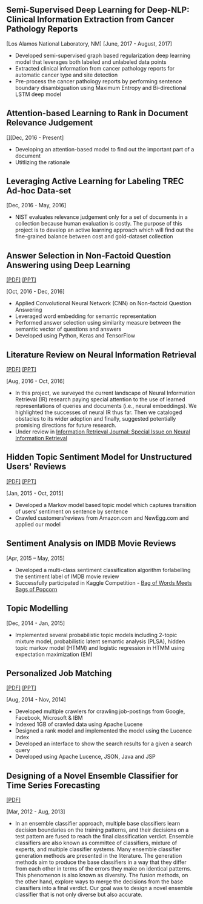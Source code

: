 ## Semi-Supervised Deep Learning for Deep-NLP: Clinical Information Extraction from Cancer Pathology Reports
[Los Alamos National Laboratory, NM]
[June, 2017 - August, 2017]

- Developed semi-supervised graph based regularization deep learning model that leverages both labeled and unlabeled data points
- Extracted clinical information from cancer pathology reports for automatic cancer type and site detection 
- Pre-process the cancer pathology reports by performing sentence boundary disambiguation using Maximum Entropy and Bi-directional LSTM deep model

## Attention-based Learning to Rank in Document Relevance Judgement   
[][Dec, 2016 - Present]   

- Developing an attention-based model to find out the important part of a document
- Utitlizing the rationale 

## Leveraging Active Learning for Labeling TREC Ad-hoc Data-set
[Dec, 2016 - May, 2016]

- NIST evaluates relevance judgement only for a set of documents in a collection because human evaluation is costly. The purpose of this project is to develop an active learning approach which will find out the fine-grained balance between cost and gold-dataset collection

## Answer Selection in Non-Factoid Question Answering using Deep Learning
[[PDF]](/paper/deep-non-factoid-qa.pdf) [[PPT]](/paper/QA_Task.pdf)

[Oct, 2016 - Dec, 2016]

- Applied Convolutional Neural Network (CNN) on Non-factoid Question Answering
- Leveraged word embedding for semantic representation 
- Performed answer selection using similarity measure between the semantic vector of questions and answers
- Developed using Python, Keras and TensorFlow

## Literature Review on Neural Information Retrieval
[[PDF]](https://arxiv.org/abs/1611.06792) [[PPT]](http://www.slideshare.net/mattlease/deep-learning-for-information-retrieval-models-progress-opportunities)

[Aug, 2016 - Oct, 2016]

- In this project, we surveyed the current landscape of Neural Information Retrieval (IR) research paying special attention to the use of learned representations of queries and documents (i.e., neural embeddings). We highlighted the successes of neural IR thus far. Then we cataloged obstacles to its wider adoption and finally, suggested potentially promising directions for future research.
- Under review in [Information Retrieval Journal: Special Issue on Neural Information Retrieval](http://www.wikicfp.com/cfp/servlet/event.showcfp?eventid=57257&copyownerid=320)

## Hidden Topic Sentiment Model for Unstructured Users' Reviews
[[PDF]](http://dl.acm.org/citation.cfm?id=2883072) [[PPT]](/paper/mustafiz-WWW16-v1.pptx) 

[Jan, 2015 - Oct, 2015]

- Developed a Markov model based topic model which captures transition of users’ sentiment on sentence by sentence
- Crawled customers’reviews from Amazon.com and NewEgg.com and applied our model

## Sentiment Analysis on IMDB Movie Reviews 
[Apr, 2015 – May, 2015]

- Developed a multi-class sentiment classification algorithm forlabelling the sentiment label of IMDB movie review
- Successfully participated in Kaggle Competition - [Bag of Words Meets Bags of Popcorn](https://www.kaggle.com/c/word2vec-nlp-tutorial/leaderboard)

## Topic Modelling
[Dec, 2014 - Jan, 2015]

- Implemented several probabilistic topic models including 2-topic mixture model, probabilistic latent semantic analysis (PLSA), hidden topic markov model (HTMM) and logistic regression in HTMM using expectation maximization (EM)

## Personalized Job Matching 
[[PDF]](/paper/Personalized_Job_Matching.pdf) [[PPT]](/paper/Personalized_Job_Matching.ppt)

[Aug, 2014 - Nov, 2014]

- Developed multiple crawlers for crawling job-postings from Google, Facebook, Microsoft & IBM
- Indexed 1GB of crawled data using Apache Lucene
- Designed a rank model and implemented the model using the Lucence index
- Developed an interface to show the search results for a given a search query
- Developed using Apache Lucence, JSON, Java and JSP

## Designing of a Novel Ensemble Classifier for Time Series Forecasting 
[[PDF]](http://dx.doi.org/10.1109/TCYB.2015.2401038)

[Mar, 2012 - Aug, 2013]

- In an ensemble classifier approach, multiple base classifiers learn decision boundaries on the training patterns, and their decisions on a test pattern are fused to reach the final classification verdict. Ensemble classifiers are also known as committee of classifiers, mixture of experts, and multiple classifier systems. Many ensemble classifier generation methods are presented in the literature. The generation methods aim to produce the base classifiers in a way that they differ from each other in terms of the errors they make on identical patterns. This phenomenon is also known as diversity. The fusion methods, on the other hand, explore ways to merge the decisions from the base classifiers into a final verdict. Our goal was to design a novel ensemble classifier that is not only diverse but also accurate.
